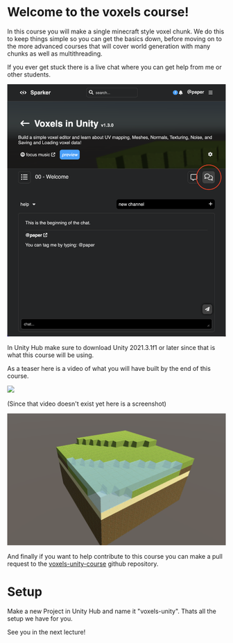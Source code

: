 # Welcome to the voxels course!
In this course you will make a single minecraft style voxel chunk. We do this to keep things simple so you can get the basics down, before moving on to the more advanced courses that will cover world generation with many chunks as well as multithreading.

If you ever get stuck there is a live chat where you can get help from me or other students.

![live chat sparker](/Assets/live_chat.png)

In Unity Hub make sure to download Unity 2021.3.1f1 or later since that is what this course will be using.

As a teaser here is a video of what you will have built by the end of this course.

![](https://www.youtube.com/watch?v=mtTOGeAKdGI)

(Since that video doesn't exist yet here is a screenshot)

![](/Assets/transparent_voxels_result2.png)

And finally if you want to help contribute to this course you can make a pull request to the [voxels-unity-course](https://github.com/PaperPrototype/voxels-unity-course) github repository.

# Setup
Make a new Project in Unity Hub and name it "voxels-unity". Thats all the setup we have for you.

See you in the next lecture!